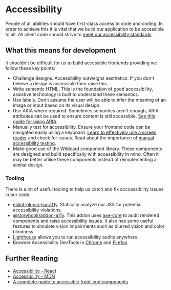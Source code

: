# Accessibility
People of all abilities should have first-class access to code and coding. In order to achieve this it is vital that we build our application to be accessible to all. All client code should strive to [meet our accessibility standards](https://about.sourcegraph.com/handbook/product/design/design-and-interaction-guidelines#accessibility-standards).

## What this means for development
It shouldn't be difficult for us to build accessible frontends providing we follow these key points:
- Challenge designs. Accessibility outweighs aesthetics. If you don't believe a design is accessible then raise this.
- Write semantic HTML. This is the foundation of good accessibility, assistive technology is built to understand these semantics.
- Use labels. Don't assume the user will be able to infer the meaning of an image or input based on its visual design.
- Use ARIA where required. Sometimes semantics aren't enough, ARIA attributes can be used to ensure content is still accessible. [See this guide for using ARIA](https://www.w3.org/TR/aria-in-html/).
- Manually test for accessibility. Ensure your frontend code can be navigated easily using a keyboard. [Learn to effectively use a screen reader](https://www.tpgi.com/basic-screen-reader-commands-for-accessibility-testing/) and check for issues. Read about the importance of [manual accessibility testing](https://www.smashingmagazine.com/2018/09/importance-manual-accessibility-testing/).
- Make good use of the Wildcard component library. These components are designed and build specifically with accessibility in mind. Often it may be better utilise these components instead of reimplementing a similar design.

### Tooling
There is a lot of useful tooling to help us catch and fix acccessibility issues in our code.
- [eslint-plugin-jsx-a11y](https://github.com/jsx-eslint/eslint-plugin-jsx-a11y). Statically analyze our JSX for potential accessibility violations.
- [@storybook/addon-a11y](https://storybook.js.org/addons/@storybook/addon-a11y). This addon uses [axe-core](https://github.com/dequelabs/axe-core) to audit rendered components and raise accessibility issues. It also has some useful features to simulate vision impairments such as blurred vision and color blindness.
- [Lighthouse](https://developers.google.com/web/tools/lighthouse) allows you to run accessibility audits anywhere.
- Browser Accessibility DevTools in [Chrome](https://developers.google.com/web/tools/chrome-devtools/accessibility/reference) and [Firefox](https://developer.mozilla.org/en-US/docs/Tools/Accessibility_inspector).

## Further Reading
- [Accessibility - React](https://reactjs.org/docs/accessibility.html)
- [Accessibility - MDN](https://developer.mozilla.org/en-US/docs/Learn/Accessibility)
- [A complete guide to accessible front-end components](https://www.smashingmagazine.com/2021/03/complete-guide-accessible-front-end-components/)
